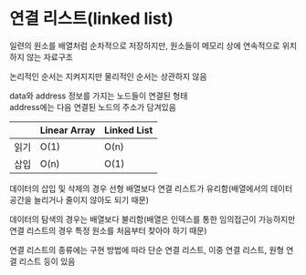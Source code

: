 # 연결 리스트(linked list)

일련의 원소를 배열처럼 순차적으로 저장하지만, 원소들이 메모리 상에 연속적으로 위치하지 않는 자료구조

논리적인 순서는 지켜지지만 물리적인 순서는 상관하지 않음

data와 address 정보를 가지는 노드들이 연결된 형태  
address에는 다음 연결된 노드의 주소가 담겨있음

|      | Linear Array | Linked List |
| ---- | ------------ | ----------- |
| 읽기 | O(1)         | O(n)        |
| 삽입 | O(n)         | O(1)        |

데이터의 삽입 및 삭제의 경우 선형 배열보다 연결 리스트가 유리함(배열에서의 데이터 공간을 늘리거나 줄이지 않아도 되기 때문)

데이터의 탐색의 경우는 배열보다 불리함(배열은 인덱스를 통한 임의접근이 가능하지만 연결 리스트의 경우 특정 원소를 처음부터 찾아야 하기 때문)

연결 리스트의 종류에는 구현 방법에 따라 단순 연결 리스트, 이중 연결 리스트, 원형 연결 리스트 등이 있음
